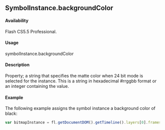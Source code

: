 ## SymbolInstance.backgroundColor

#### Availability

Flash CS5.5 Professional.

#### Usage

symbolInstance.backgroundColor

#### Description

Property; a string that specifies the matte color when 24 bit mode is selected for the instance. This is a string in hexadecimal #rrggbb format or an integer containing the value.

#### Example


The following example assigns the symbol instance a background color of black:
```javascript
var bitmapInstance = fl.getDocumentDOM().getTimeline().layers[0].frames[0].elements[0]; bitmapInstance.backgroundColor = "#000000";

```